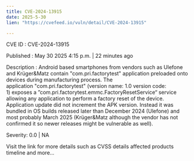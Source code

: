 ```yaml
---
title: CVE-2024-13915
date: 2025-5-30
lien: "https://cvefeed.io/vuln/detail/CVE-2024-13915"

---
```


CVE ID : CVE-2024-13915

Published :  May 30
2025
4:15 p.m. | 22 minutes ago

Description : Android based smartphones from vendors such as Ulefone and Krüger&Matz contain "com.pri.factorytest" application preloaded onto devices during manufacturing process.
The application "com.pri.factorytest" (version name: 1.0
version code: 1) exposes a ”com.pri.factorytest.emmc.FactoryResetService“ service allowing any application to perform a factory reset of the device. 
Application update did not increment the APK version. Instead
it was bundled in OS builds released later than December 2024 (Ulefone) and most probably March 2025 (Krüger&Matz
although the vendor has not confirmed it
so newer releases might be vulnerable as well).

Severity: 0.0 | NA

Visit the link for more details
such as CVSS details
affected products
timeline
and more...
